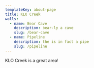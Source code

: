 ```yaml
---
templateKey: about-page
title: KLO Creek
walls:
  - name: Bear Cave
    description: bear-ly a cave
    slug: /bear-cave
  - name: Pipeline
    description: the is in fact a pipe
    slug: /pipeline
---
```


KLO Creek is a great area!
